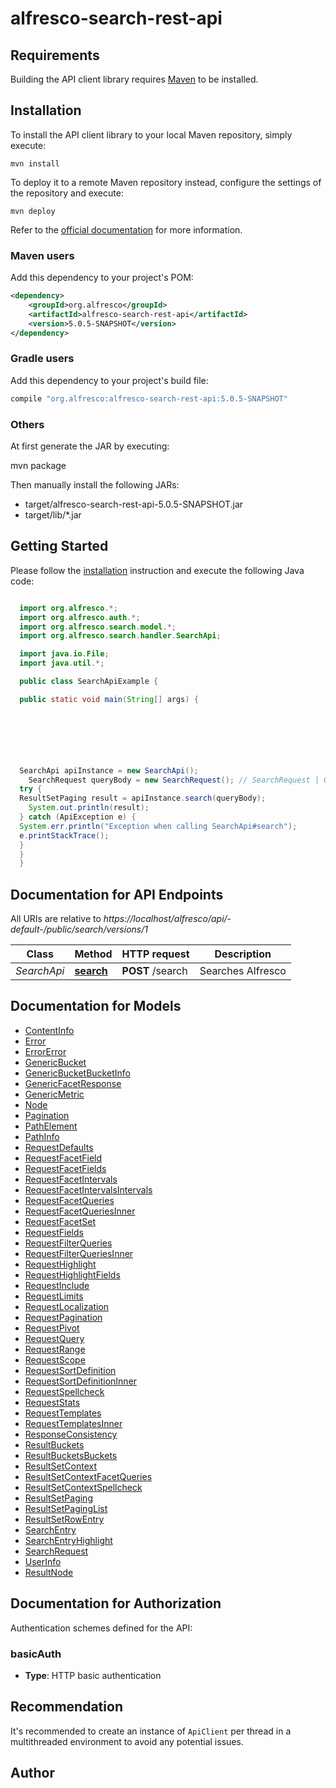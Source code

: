 # alfresco-search-rest-api

## Requirements

Building the API client library requires [Maven](https://maven.apache.org) to be installed.

## Installation

To install the API client library to your local Maven repository, simply execute:

```shell
mvn install
```

To deploy it to a remote Maven repository instead, configure the settings of the repository and execute:

```shell
mvn deploy
```

Refer to the [official documentation](https://maven.apache.org/plugins/maven-deploy-plugin/usage.html) for more information.

### Maven users

Add this dependency to your project's POM:

```xml
<dependency>
    <groupId>org.alfresco</groupId>
    <artifactId>alfresco-search-rest-api</artifactId>
    <version>5.0.5-SNAPSHOT</version>
</dependency>
```

### Gradle users

Add this dependency to your project's build file:

```groovy
compile "org.alfresco:alfresco-search-rest-api:5.0.5-SNAPSHOT"
```

### Others

At first generate the JAR by executing:

mvn package

Then manually install the following JARs:

* target/alfresco-search-rest-api-5.0.5-SNAPSHOT.jar
* target/lib/*.jar

## Getting Started

Please follow the [installation](#installation) instruction and execute the following Java code:

```java

  import org.alfresco.*;
  import org.alfresco.auth.*;
  import org.alfresco.search.model.*;
  import org.alfresco.search.handler.SearchApi;

  import java.io.File;
  import java.util.*;

  public class SearchApiExample {

  public static void main(String[] args) {

  





  SearchApi apiInstance = new SearchApi();
    SearchRequest queryBody = new SearchRequest(); // SearchRequest | Generic query API 
  try {
  ResultSetPaging result = apiInstance.search(queryBody);
    System.out.println(result);
  } catch (ApiException e) {
  System.err.println("Exception when calling SearchApi#search");
  e.printStackTrace();
  }
  }
  }

```

## Documentation for API Endpoints

All URIs are relative to *https://localhost/alfresco/api/-default-/public/search/versions/1*

Class | Method | HTTP request | Description
------------ | ------------- | ------------- | -------------
*SearchApi* | [**search**](docs/SearchApi.md#search) | **POST** /search | Searches Alfresco


## Documentation for Models

 - [ContentInfo](docs/ContentInfo.md)
 - [Error](docs/Error.md)
 - [ErrorError](docs/ErrorError.md)
 - [GenericBucket](docs/GenericBucket.md)
 - [GenericBucketBucketInfo](docs/GenericBucketBucketInfo.md)
 - [GenericFacetResponse](docs/GenericFacetResponse.md)
 - [GenericMetric](docs/GenericMetric.md)
 - [Node](docs/Node.md)
 - [Pagination](docs/Pagination.md)
 - [PathElement](docs/PathElement.md)
 - [PathInfo](docs/PathInfo.md)
 - [RequestDefaults](docs/RequestDefaults.md)
 - [RequestFacetField](docs/RequestFacetField.md)
 - [RequestFacetFields](docs/RequestFacetFields.md)
 - [RequestFacetIntervals](docs/RequestFacetIntervals.md)
 - [RequestFacetIntervalsIntervals](docs/RequestFacetIntervalsIntervals.md)
 - [RequestFacetQueries](docs/RequestFacetQueries.md)
 - [RequestFacetQueriesInner](docs/RequestFacetQueriesInner.md)
 - [RequestFacetSet](docs/RequestFacetSet.md)
 - [RequestFields](docs/RequestFields.md)
 - [RequestFilterQueries](docs/RequestFilterQueries.md)
 - [RequestFilterQueriesInner](docs/RequestFilterQueriesInner.md)
 - [RequestHighlight](docs/RequestHighlight.md)
 - [RequestHighlightFields](docs/RequestHighlightFields.md)
 - [RequestInclude](docs/RequestInclude.md)
 - [RequestLimits](docs/RequestLimits.md)
 - [RequestLocalization](docs/RequestLocalization.md)
 - [RequestPagination](docs/RequestPagination.md)
 - [RequestPivot](docs/RequestPivot.md)
 - [RequestQuery](docs/RequestQuery.md)
 - [RequestRange](docs/RequestRange.md)
 - [RequestScope](docs/RequestScope.md)
 - [RequestSortDefinition](docs/RequestSortDefinition.md)
 - [RequestSortDefinitionInner](docs/RequestSortDefinitionInner.md)
 - [RequestSpellcheck](docs/RequestSpellcheck.md)
 - [RequestStats](docs/RequestStats.md)
 - [RequestTemplates](docs/RequestTemplates.md)
 - [RequestTemplatesInner](docs/RequestTemplatesInner.md)
 - [ResponseConsistency](docs/ResponseConsistency.md)
 - [ResultBuckets](docs/ResultBuckets.md)
 - [ResultBucketsBuckets](docs/ResultBucketsBuckets.md)
 - [ResultSetContext](docs/ResultSetContext.md)
 - [ResultSetContextFacetQueries](docs/ResultSetContextFacetQueries.md)
 - [ResultSetContextSpellcheck](docs/ResultSetContextSpellcheck.md)
 - [ResultSetPaging](docs/ResultSetPaging.md)
 - [ResultSetPagingList](docs/ResultSetPagingList.md)
 - [ResultSetRowEntry](docs/ResultSetRowEntry.md)
 - [SearchEntry](docs/SearchEntry.md)
 - [SearchEntryHighlight](docs/SearchEntryHighlight.md)
 - [SearchRequest](docs/SearchRequest.md)
 - [UserInfo](docs/UserInfo.md)
 - [ResultNode](docs/ResultNode.md)


## Documentation for Authorization

Authentication schemes defined for the API:
### basicAuth

- **Type**: HTTP basic authentication


## Recommendation

It's recommended to create an instance of `ApiClient` per thread in a multithreaded environment to avoid any potential issues.

## Author



